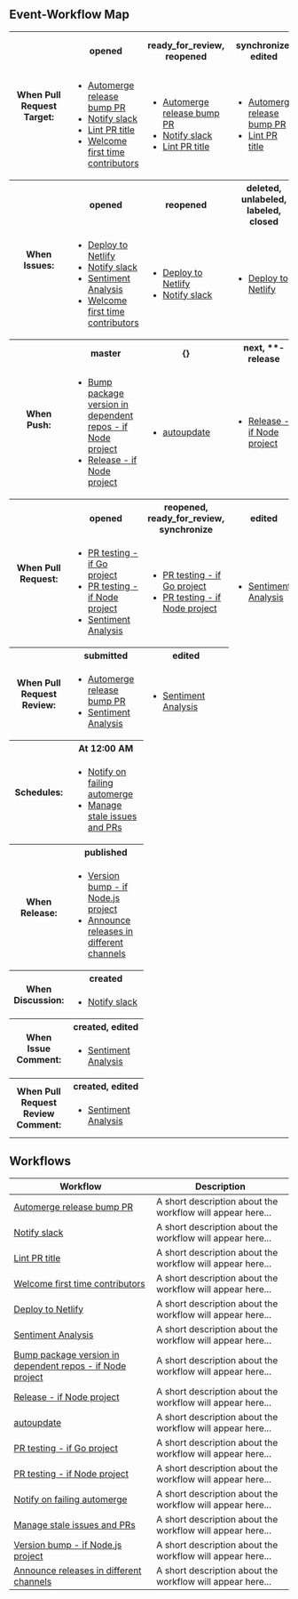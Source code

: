 ## Event-Workflow Map

<table>
<tr>
<th rowspan=2>When Pull Request Target:</th><th>opened </th><th>ready_for_review, reopened </th><th>synchronize, edited </th><th>labeled, unlocked, unlabeled </th></tr>
<tr><td><ul><li><a href='#automerge-release-bump-pr'>Automerge release bump PR</a></li><li><a href='#notify-slack'>Notify slack</a></li><li><a href='#lint-pr-title'>Lint PR title</a></li><li><a href='#welcome-first-time-contributors'>Welcome first time contributors</a></li></ul><td><ul><li><a href='#automerge-release-bump-pr'>Automerge release bump PR</a></li><li><a href='#notify-slack'>Notify slack</a></li><li><a href='#lint-pr-title'>Lint PR title</a></li></ul><td><ul><li><a href='#automerge-release-bump-pr'>Automerge release bump PR</a></li><li><a href='#lint-pr-title'>Lint PR title</a></li></ul><td><ul><li><a href='#automerge-release-bump-pr'>Automerge release bump PR</a></li></ul></tr><tr>
<th rowspan=2>When Issues:</th><th>opened </th><th>reopened </th><th>deleted, unlabeled, labeled, closed </th><th>edited </th></tr>
<tr><td><ul><li><a href='#deploy-to-netlify'>Deploy to Netlify</a></li><li><a href='#notify-slack'>Notify slack</a></li><li><a href='#sentiment-analysis'>Sentiment Analysis</a></li><li><a href='#welcome-first-time-contributors'>Welcome first time contributors</a></li></ul><td><ul><li><a href='#deploy-to-netlify'>Deploy to Netlify</a></li><li><a href='#notify-slack'>Notify slack</a></li></ul><td><ul><li><a href='#deploy-to-netlify'>Deploy to Netlify</a></li></ul><td><ul><li><a href='#sentiment-analysis'>Sentiment Analysis</a></li></ul></tr><tr>
<th rowspan=2>When Push:</th><th>master </th><th>{} </th><th>next, **-release </th></tr>
<tr><td><ul><li><a href='#bump-package-version-in-dependent-repos---if-node-project'>Bump package version in dependent repos - if Node project</a></li><li><a href='#release---if-node-project'>Release - if Node project</a></li></ul><td><ul><li><a href='#autoupdate'>autoupdate</a></li></ul><td><ul><li><a href='#release---if-node-project'>Release - if Node project</a></li></ul></tr><tr>
<th rowspan=2>When Pull Request:</th><th>opened </th><th>reopened, ready_for_review, synchronize </th><th>edited </th></tr>
<tr><td><ul><li><a href='#pr-testing---if-go-project'>PR testing - if Go project</a></li><li><a href='#pr-testing---if-node-project'>PR testing - if Node project</a></li><li><a href='#sentiment-analysis'>Sentiment Analysis</a></li></ul><td><ul><li><a href='#pr-testing---if-go-project'>PR testing - if Go project</a></li><li><a href='#pr-testing---if-node-project'>PR testing - if Node project</a></li></ul><td><ul><li><a href='#sentiment-analysis'>Sentiment Analysis</a></li></ul></tr><tr>
<th rowspan=2>When Pull Request Review:</th><th>submitted </th><th>edited </th></tr>
<tr><td><ul><li><a href='#automerge-release-bump-pr'>Automerge release bump PR</a></li><li><a href='#sentiment-analysis'>Sentiment Analysis</a></li></ul><td><ul><li><a href='#sentiment-analysis'>Sentiment Analysis</a></li></ul></tr><tr>
<th rowspan=2>Schedules:</th><th>At 12:00 AM </th></tr>
<tr><td><ul><li><a href='#notify-on-failing-automerge'>Notify on failing automerge</a></li><li><a href='#manage-stale-issues-and-prs'>Manage stale issues and PRs</a></li></ul></tr><tr>
<th rowspan=2>When Release:</th><th>published </th></tr>
<tr><td><ul><li><a href='#version-bump---if-node.js-project'>Version bump - if Node.js project</a></li><li><a href='#announce-releases-in-different-channels'>Announce releases in different channels</a></li></ul></tr><tr>
<th rowspan=2>When Discussion:</th><th>created </th></tr>
<tr><td><ul><li><a href='#notify-slack'>Notify slack</a></li></ul></tr><tr>
<th rowspan=2>When Issue Comment:</th><th>created, edited </th></tr>
<tr><td><ul><li><a href='#sentiment-analysis'>Sentiment Analysis</a></li></ul></tr><tr>
<th rowspan=2>When Pull Request Review Comment:</th><th>created, edited </th></tr>
<tr><td><ul><li><a href='#sentiment-analysis'>Sentiment Analysis</a></li></ul></tr></table>

## Workflows 

 | Workflow | Description | 
 | --- | --- | 
| [Automerge release bump PR](hub/workflows/automerge.yml) | A short description about the workflow will appear here... |
| [Notify slack](hub/workflows/issues-prs-notifications.yml) | A short description about the workflow will appear here... |
| [Lint PR title](hub/workflows/lint-pr-title.yml) | A short description about the workflow will appear here... |
| [Welcome first time contributors](hub/workflows/welcome-first-time-contrib.yml) | A short description about the workflow will appear here... |
| [Deploy to Netlify](hub/workflows/deploy.yml) | A short description about the workflow will appear here... |
| [Sentiment Analysis](hub/workflows/sentiment-analysis.yml) | A short description about the workflow will appear here... |
| [Bump package version in dependent repos - if Node project](hub/workflows/bump.yml) | A short description about the workflow will appear here... |
| [Release - if Node project](hub/workflows/if-nodejs-release.yml) | A short description about the workflow will appear here... |
| [autoupdate](hub/workflows/autoupdate.yml) | A short description about the workflow will appear here... |
| [PR testing - if Go project](hub/workflows/if-go-pr-testing.yml) | A short description about the workflow will appear here... |
| [PR testing - if Node project](hub/workflows/if-nodejs-pr-testing.yml) | A short description about the workflow will appear here... |
| [Notify on failing automerge](hub/workflows/automerge-orphans.yml) | A short description about the workflow will appear here... |
| [Manage stale issues and PRs](hub/workflows/stale-issues-prs.yml) | A short description about the workflow will appear here... |
| [Version bump - if Node.js project](hub/workflows/if-nodejs-version-bump.yml) | A short description about the workflow will appear here... |
| [Announce releases in different channels](hub/workflows/release-announcements.yml) | A short description about the workflow will appear here... |
